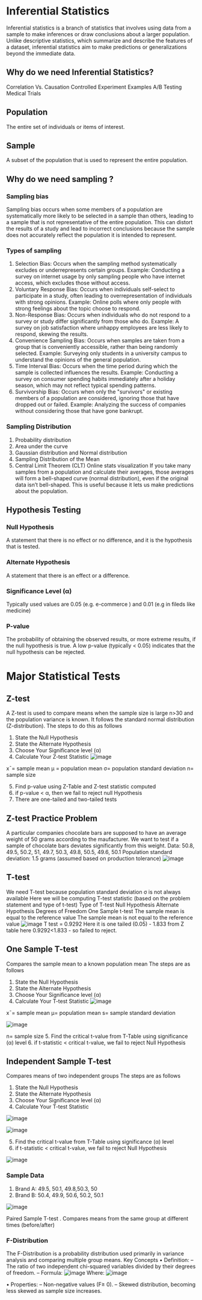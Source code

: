 # Inferential Statistics
Inferential statistics is a branch of statistics that involves using data from a sample to make inferences or draw conclusions about a larger population. Unlike descriptive statistics, which summarize and describe the features of a dataset, inferential statistics aim to make predictions or generalizations beyond the immediate data.
## Why do we need Inferential Statistics?
Correlation Vs. Causation
Controlled Experiment
Examples
A/B Testing
Medical Trials
## Population
The entire set of individuals or items of interest.
## Sample
A subset of the population that is used to represent the entire population.
## Why do we need sampling ?
### Sampling bias
Sampling bias occurs when some members of a population are systematically more likely to be selected in a sample than others, leading to a sample that is not representative of the entire population. This can distort the results of a study and lead to incorrect conclusions because the sample does not accurately reflect the population it is intended to represent.
### Types of sampling
1. Selection Bias:
Occurs when the sampling method systematically excludes or underrepresents certain groups.
Example: Conducting a survey on internet usage by only sampling people who have internet access, which excludes those without access.
2. Voluntary Response Bias:
Occurs when individuals self-select to participate in a study, often leading to overrepresentation of individuals with strong opinions.
Example: Online polls where only people with strong feelings about the topic choose to respond.
3. Non-Response Bias:
Occurs when individuals who do not respond to a survey or study differ significantly from those who do.
Example: A survey on job satisfaction where unhappy employees are less likely to respond, skewing the results.
4. Convenience Sampling Bias:
Occurs when samples are taken from a group that is conveniently accessible, rather than being randomly selected.
Example: Surveying only students in a university campus to understand the opinions of the general population.
5. Time Interval Bias:
Occurs when the time period during which the sample is collected influences the results.
Example: Conducting a survey on consumer spending habits immediately after a holiday season, which may not reflect typical spending patterns.
6. Survivorship Bias:
Occurs when only the "survivors" or existing members of a population are considered, ignoring those that have dropped out or failed.
Example: Analyzing the success of companies without considering those that have gone bankrupt.

### Sampling Distribution
1. Probability distribution
2. Area under the curve
3. Gaussian distribution and Normal distribution
4. Sampling Distribution of the Mean
5. Central Limit Theorem (CLT)
Online stats visualization
If you take many samples from a population and calculate their averages, those averages will form a bell-shaped curve (normal distribution), even if the original data isn’t bell-shaped. This is useful because it lets us make predictions about the population.
## Hypothesis Testing
### Null Hypothesis
A statement that there is no effect or no difference, and it is the hypothesis that is tested.
### Alternate Hypothesis
A statement that there is an effect or a difference.
### Significance Level (α)
Typically used values are 0.05 (e.g. e-commerce ) and 0.01 (e.g in fileds like medicine)
### P-value
The probability of obtaining the observed results, or more extreme results, if the null hypothesis is true. A low p-value (typically < 0.05) indicates that the null hypothesis can be rejected.

# Major Statistical Tests
## Z-test
A Z-test is used to compare means when the sample size is large n>30 and the population variance is known. It follows the standard normal distribution (Z-distribution). The steps to do this as follows

1. State the Null Hypothesis
2. State the Alternate Hypothesis
3. Choose Your Significance level (α)
4. Calculate Your Z-test Statistic
![image](https://github.com/user-attachments/assets/7ed76a3b-40e3-4266-afa3-b20728f26905)

x¯= sample mean
μ = population mean
σ= population standard deviation
n= sample size

5. Find p-value using Z-Table and Z-test statistic computed
6. if p-value < α, then we fail to reject null Hypothesis
7. There are one-tailed and two-tailed tests
## Z-test Practice Problem
A particular companies chocolate bars are supposed to have an average weight of 50 grams according to the maufacturer. We want to test if a sample of chocolate bars deviates significantly from this weight. Data: 50.8, 49.5, 50.2, 51, 49.7, 50.3, 49.8, 50.5, 49.6, 50.1 Population standard deviation: 1.5 grams (assumed based on production tolerance)
![image](https://github.com/user-attachments/assets/8ed50ae9-92fc-45d9-a8e4-73a86529b510)

## T-test
We need T-test because population standard deviation σ is not always available
Here we will be computing T-test statistic (based on the problem statement and type of t-test)
Type of T-test	Null Hypothesis	Alternate Hypothesis	Degrees of Freedom
One Sample t-test	The sample mean is equal to the reference value	The sample mean is not equal to the reference value	
![image](https://github.com/user-attachments/assets/9acf8c18-5ce2-4cf9-aee5-b1ed9b1b17af)
T test = 0.9292
Here it is one tailed (0.05) - 1.833 from Z table
here 0.9292<1.833 - so failed to reject.
## One Sample T-test
Compares the sample mean to a known population mean
The steps are as follows

1. State the Null Hypothesis
2. State the Alternate Hypothesis
3. Choose Your Significance level (α)
4. Calculate Your T-test Statistic
![image](https://github.com/user-attachments/assets/9c04f13c-b749-49ba-b240-3c83d868ec5b)


x¯= sample mean
μ= population mean
s= sample standard deviation

![image](https://github.com/user-attachments/assets/38896400-f71b-441a-869c-6284bb46801c)



n= sample size
5. Find the critical t-value from T-Table using significance (α) level
6. if t-statistic < critical t-value, we fail to reject Null Hypothesis

## Independent Sample T-test
Compares means of two independent groups
The steps are as follows
1. State the Null Hypothesis
2. State the Alternate Hypothesis
3. Choose Your Significance level (α)
4. Calculate Your T-test Statistic

![image](https://github.com/user-attachments/assets/01e0eaa9-9365-4235-8475-ed487f6268d9)

![image](https://github.com/user-attachments/assets/3641f086-29ee-410f-85d8-eef123fef045)


5. Find the critical t-value from T-Table using significance (α) level
6. if t-statistic < critical t-value, we fail to reject Null Hypothesis

![image](https://github.com/user-attachments/assets/b5fe4e14-ad74-4a14-a0c6-0420eaac13fe)

### Sample Data

1. Brand A: 49.5, 50.1, 49.8,50.3, 50
2. Brand B: 50.4, 49.9, 50.6, 50.2, 50.1

![image](https://github.com/user-attachments/assets/0a33e37c-7824-458b-8d52-f3c97d48c6f4)

Paired Sample T-test
. Compares means from the same group at different times (before/after)

### F-Distribution
The F-Distribution is a probability distribution used primarily in variance analysis and 
comparing multiple group means.
Key Concepts
• Definition:
– The ratio of two independent chi-squared variables divided by their degrees 
of freedom.
– Formula:
![image](https://github.com/user-attachments/assets/5082bec1-77ee-4153-b812-fd9b7d1b0f18)
Where:
![image](https://github.com/user-attachments/assets/001383fe-8837-4e2e-b574-645cf10a9b14)

• Properties:
– Non-negative values (F≥ 0).
– Skewed distribution, becoming less skewed as sample size increases.
